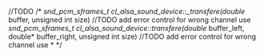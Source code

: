 //TODO
/*
 *snd_pcm_sframes_t cl_alsa_sound_device::_transfere(double* buffer, unsigned int size) //TODO add error control for wrong channel use
 *snd_pcm_sframes_t cl_alsa_sound_device::transfere(double* buffer_left, double* buffer_right, unsigned int size) //TODO add error control for wrong channel use
 *
 */